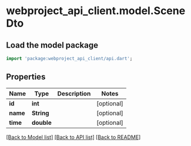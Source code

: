 # webproject_api_client.model.SceneDto

## Load the model package
```dart
import 'package:webproject_api_client/api.dart';
```

## Properties
Name | Type | Description | Notes
------------ | ------------- | ------------- | -------------
**id** | **int** |  | [optional] 
**name** | **String** |  | [optional] 
**time** | **double** |  | [optional] 

[[Back to Model list]](../README.md#documentation-for-models) [[Back to API list]](../README.md#documentation-for-api-endpoints) [[Back to README]](../README.md)


